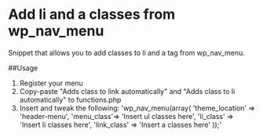 # Add li and a classes from wp_nav_menu
Snippet that allows you to add classes to li and a tag from wp_nav_menu.

##Usage
1. Register your menu
2. Copy-paste "Adds class to link automatically" and "Adds class to li automatically" to functions.php
3. Insert and tweak the following:
'wp_nav_menu(array(
    'theme_location' => 'header-menu',
    'menu_class'=> 'Insert ul classes here',
    'li_class' => 'Insert li classes here',
    'link_class' => 'Insert a classes here'
));'